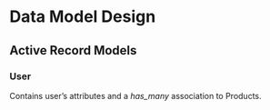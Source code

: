 # Data Model Design

## Active Record Models

### User

Contains user’s attributes and a *has_many* association to Products.



